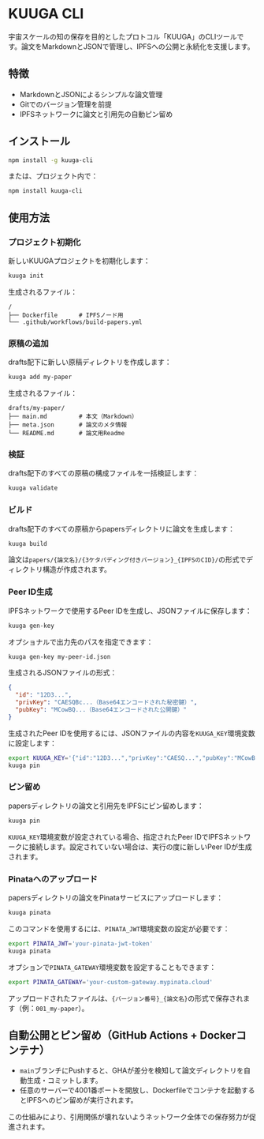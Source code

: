 # KUUGA CLI

宇宙スケールの知の保存を目的としたプロトコル「KUUGA」のCLIツールです。論文をMarkdownとJSONで管理し、IPFSへの公開と永続化を支援します。

## 特徴

- MarkdownとJSONによるシンプルな論文管理
- Gitでのバージョン管理を前提
- IPFSネットワークに論文と引用先の自動ピン留め

## インストール

```bash
npm install -g kuuga-cli
```

または、プロジェクト内で：

```bash
npm install kuuga-cli
```

## 使用方法

### プロジェクト初期化

新しいKUUGAプロジェクトを初期化します：

```bash
kuuga init
```

生成されるファイル：

```
/
├── Dockerfile      # IPFSノード用
└── .github/workflows/build-papers.yml
```

### 原稿の追加

drafts配下に新しい原稿ディレクトリを作成します：

```bash
kuuga add my-paper
```

生成されるファイル：

```
drafts/my-paper/
├── main.md         # 本文（Markdown）
├── meta.json       # 論文のメタ情報
└── README.md       # 論文用Readme
```

### 検証

drafts配下のすべての原稿の構成ファイルを一括検証します：

```bash
kuuga validate
```

### ビルド

drafts配下のすべての原稿からpapersディレクトリに論文を生成します：

```bash
kuuga build
```

論文は`papers/{論文名}/{3ケタパディング付きバージョン}_{IPFSのCID}/`の形式でディレクトリ構造が作成されます。

### Peer ID生成

IPFSネットワークで使用するPeer IDを生成し、JSONファイルに保存します：

```bash
kuuga gen-key
```

オプショナルで出力先のパスを指定できます：

```bash
kuuga gen-key my-peer-id.json
```

生成されるJSONファイルの形式：

```json
{
  "id": "12D3...",
  "privKey": "CAESQBc...（Base64エンコードされた秘密鍵）",
  "pubKey": "MCowBQ...（Base64エンコードされた公開鍵）"
}
```

生成されたPeer IDを使用するには、JSONファイルの内容を`KUUGA_KEY`環境変数に設定します：

```bash
export KUUGA_KEY='{"id":"12D3...","privKey":"CAESQ...","pubKey":"MCowB..."}'
kuuga pin
```

### ピン留め

papersディレクトリの論文と引用先をIPFSにピン留めします：

```bash
kuuga pin
```

`KUUGA_KEY`環境変数が設定されている場合、指定されたPeer IDでIPFSネットワークに接続します。設定されていない場合は、実行の度に新しいPeer IDが生成されます。

### Pinataへのアップロード

papersディレクトリの論文をPinataサービスにアップロードします：

```bash
kuuga pinata
```

このコマンドを使用するには、`PINATA_JWT`環境変数の設定が必要です：

```bash
export PINATA_JWT='your-pinata-jwt-token'
kuuga pinata
```

オプションで`PINATA_GATEWAY`環境変数を設定することもできます：

```bash
export PINATA_GATEWAY='your-custom-gateway.mypinata.cloud'
```

アップロードされたファイルは、`{バージョン番号}_{論文名}`の形式で保存されます（例：`001_my-paper`）。

## 自動公開とピン留め（GitHub Actions + Dockerコンテナ）

- `main`ブランチにPushすると、GHAが差分を検知して論文ディレクトリを自動生成・コミットします。
- 任意のサーバーで4001番ポートを開放し、Dockerfileでコンテナを起動するとIPFSへのピン留めが実行されます。

この仕組みにより、引用関係が壊れないようネットワーク全体での保存努力が促進されます。
